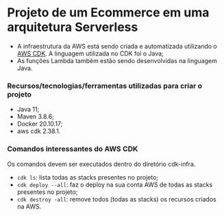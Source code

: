 # Projeto de um Ecommerce em uma arquitetura Serverless

- A infraestrutura da AWS está sendo criada e automatizada utilizando o [AWS CDK](https://docs.aws.amazon.com/cdk/v2/guide/work-with-cdk-java.html). A linguagem utilizada no CDK foi o Java;
- As funções Lambda também estão sendo desenvolvidas na linguagem Java.


### Recursos/tecnologias/ferramentas utilizadas para criar o projeto
- Java 11;
- Maven 3.8.6;
- Docker 20.10.17;
- aws cdk 2.38.1.

### Comandos interessantes do AWS CDK
Os comandos devem ser executados dentro do diretório cdk-infra.
- `cdk ls`: lista todas as stacks presentes no projeto;
- `cdk deploy --all`: faz o deploy na sua conta AWS de todas as stacks presentes no projeto;
- `cdk destroy -all`: remove todos (todas as stacks) os recursos criados na AWS.